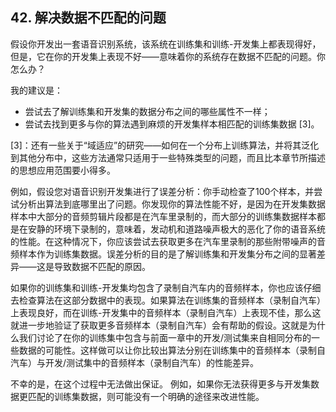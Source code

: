 ## 42. 解决数据不匹配的问题

假设你开发出一套语音识别系统，该系统在训练集和训练-开发集上都表现得好，但是，它在你的开发集上表现不好——意味着你的系统存在数据不匹配的问题。你怎么办？

我的建议是：

- 尝试去了解训练集和开发集的数据分布之间的哪些属性不一样；
- 尝试去找到更多与你的算法遇到麻烦的开发集样本相匹配的训练集数据 [3]。

[3]：还有一些关于“域适应”的研究——如何在一个分布上训练算法，并将其泛化到其他分布中，这些方法通常只适用于一些特殊类型的问题，而且比本章节所描述的思想应用范围要小得多。

例如，假设您对语音识别开发集进行了误差分析：你手动检查了100个样本，并尝试分析出算法到底哪里出了问题。你发现你的算法性能不好，是因为在开发集数据样本中大部分的音频剪辑片段都是在汽车里录制的，而大部分的训练集数据样本都是在安静的环境下录制的，意味着，发动机和道路噪声极大的恶化了你的语音系统的性能。在这种情况下，你应该尝试去获取更多在汽车里录制的那些附带噪声的音频样本作为训练集数据。误差分析的目的是了解训练集和开发集分布之间的显著差异——这是导致数据不匹配的原因。

如果你的训练集和训练-开发集均包含了录制自汽车内的音频样本，你也应该仔细去检查算法在这部分数据中的表现。如果算法在训练集的音频样本（录制自汽车）上表现良好，而在训练-开发集中的音频样本（录制自汽车）上表现不佳，那么这就进一步地验证了获取更多音频样本（录制自汽车）会有帮助的假设。这就是为什么我们讨论了在你的训练集中包含与前面一章中的开发/测试集来自相同分布的一些数据的可能性。这样做可以让你比较出算法分别在训练集中的音频样本（录制自汽车）与开发/测试集中的音频样本（录制自汽车）的性能差异。

不幸的是，在这个过程中无法做出保证。 例如，如果你无法获得更多与开发集数据更匹配的训练集数据，则可能没有一个明确的途径来改进性能。